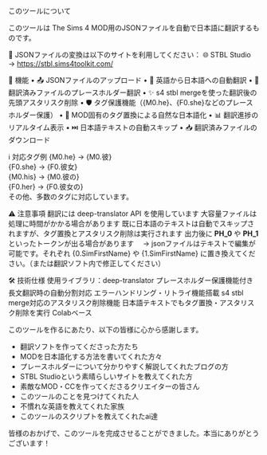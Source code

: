 このツールについて

このツールは The Sims 4 MOD用のJSONファイルを自動で日本語に翻訳するものです。

🔄 JSONファイルの変換は以下のサイトを利用してください：
🌐 STBL Studio → https://stbl.sims4toolkit.com/

🔧 機能
• 📤 JSONファイルのアップロード
• 🔄 英語から日本語への自動翻訳
• 🔧 翻訳済みファイルのプレースホルダー翻訳
• ✨ s4 stbl mergeを使った翻訳後の先頭アスタリスク削除
• 🛡️ タグ保護機能（{M0.he}、{F0.she}などのプレースホルダー保護）
• 📝 MOD固有のタグ置換による自然な日本語化
• 📊 翻訳進捗のリアルタイム表示
• ⏭️ 日本語テキストの自動スキップ
• 📥 翻訳済みファイルのダウンロード

ℹ️ 対応タグ例
{M0.he}   → {M0.彼}  
{F0.she}  → {F0.彼女}  
{M0.his}  → {M0.彼の}  
{F0.her}  → {F0.彼女の}  
その他、多数のタグに対応しています。

⚠️ 注意事項
翻訳には deep-translator API を使用しています
大容量ファイルは処理に時間がかかる場合があります
既に日本語のテキストは自動でスキップされますが、タグ置換とアスタリスク削除は実行されます
出力後に __PH_0__ や __PH_1__ といったトークンが出る場合があります
　→ jsonファイルはテキストで編集が可能です。それぞれ {0.SimFirstName} や {1.SimFirstName} に置き換えてください。（または翻訳ソフト内で修正してください）

🛠️ 技術仕様
使用ライブラリ：deep-translator
プレースホルダー保護機能付き
長文翻訳時の自動分割対応
エラーハンドリング・リトライ機能搭載
s4 stbl merge対応のアスタリスク削除機能
日本語テキストでもタグ置換・アスタリスク削除を実行
Colabベース





このツールを作るにあたり、以下の皆様に心から感謝します。

- 翻訳ソフトを作ってくださった方たち  
- MODを日本語化する方法を書いてくれた方々  
- プレースホルダーについて分かりやすく解説してくれたブログの方  
- STBL Studioという素晴らしいサイトを教えてくれた方  
- 素敵なMOD・CCを作ってくださるクリエイターの皆さん  
- このツールのことを見つけてくれた人  
- 不慣れな英語を教えてくれた家族
- このツールのスクリプトを教えてくれたai達

皆様のおかげで、このツールを完成させることができました。本当にありがとうございます！
